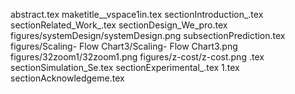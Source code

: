 abstract.tex
maketitle__vspace1in.tex
sectionIntroduction_.tex
sectionRelated_Work_.tex
sectionDesign_We_pro.tex
figures/systemDesign/systemDesign.png
subsectionPrediction.tex
figures/Scaling- Flow Chart3/Scaling- Flow Chart3.png
figures/32zoom1/32zoom1.png
figures/z-cost/z-cost.png
.tex
sectionSimulation_Se.tex
sectionExperimental_.tex
1.tex
sectionAcknowledgeme.tex
